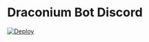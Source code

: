 # Draconium Bot Discord




<a href="https://heroku.com/deploy?template=https://github.com/fschxspam/discord.js-example-bot/tree/master">
  <img src="https://www.herokucdn.com/deploy/button.svg" alt="Deploy">
</a>


